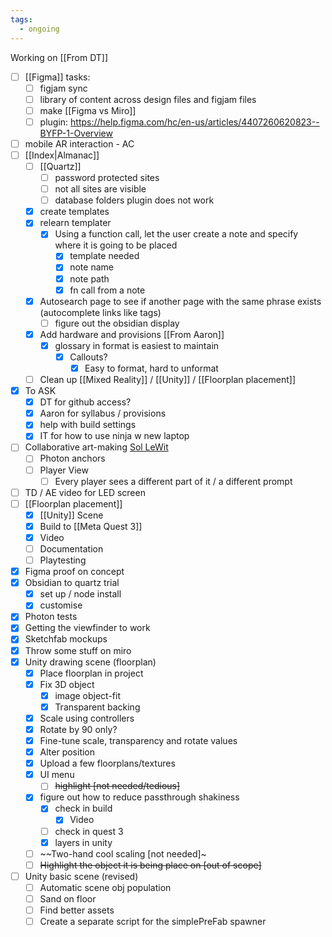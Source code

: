 ```yaml
---
tags:
  - ongoing
---
```

Working on [[From DT]]
- [ ] [[Figma]] tasks:
	- [ ] figjam sync
	- [ ] library of content across design files and figjam files
	- [ ] make [[Figma vs Miro]]
	- [ ] plugin: https://help.figma.com/hc/en-us/articles/4407260620823--BYFP-1-Overview
- [ ] mobile AR interaction - AC
- [ ] [[Index|Almanac]]
	- [ ] [[Quartz]]
		- [ ] password protected sites
		- [ ] not all sites are visible
		- [ ] database folders plugin does not work 
	- [x] create templates
	- [x] relearn templater
		- [x] Using a function call, let the user create a note and specify where it is going to be placed
			- [x] template needed
			- [x] note name
			- [x] note path
			- [x] fn call from a note
	- [x] Autosearch page to see if another page with the same phrase exists (autocomplete links like tags) 
		- [ ] figure out the obsidian display
	- [x] Add hardware and provisions [[From Aaron]]
		- [x] glossary in format is easiest to maintain
			- [x] Callouts?
				- [x] Easy to format, hard to unformat
	- [ ] Clean up [[Mixed Reality]] / [[Unity]] / [[Floorplan placement]]
- [x] To ASK
	- [x] DT for github access?
	- [x] Aaron for syllabus / provisions
	- [x] help with build settings
	- [x] IT for how to use ninja w new laptop
- [ ] Collaborative art-making [Sol LeWit](https://en.wikipedia.org/wiki/Sol_LeWitt)
	- [ ] Photon anchors
	- [ ] Player View
		- [ ] Every player sees a different part of it / a different prompt
- [ ] TD / AE video for LED screen 
- [ ] [[Floorplan placement]]
	- [x] [[Unity]] Scene
	- [x] Build to [[Meta Quest 3]]
	- [x] Video
	- [ ] Documentation
	- [ ] Playtesting
- [x] Figma proof on concept
- [x] Obsidian to quartz trial
	- [x] set up / node install
	- [x] customise
- [x] Photon tests
- [x] Getting the viewfinder to work
- [x] Sketchfab mockups
- [x] Throw some stuff on miro
- [x] Unity drawing scene (floorplan)
	- [x] Place floorplan in project
	- [x] Fix 3D object
		- [x] image object-fit
		- [x] Transparent backing
	- [x] Scale using controllers
	- [x] Rotate by 90 only?
	- [x] Fine-tune scale, transparency and rotate values
	- [x] Alter position
	- [x] Upload a few floorplans/textures
	- [x] UI menu
		- [ ] ~~highlight [not needed/tedious]~~
	- [x] figure out how to reduce passthrough shakiness
		- [x] check in build
			- [x] Video
		- [ ] check in quest 3
		- [x] layers in unity
	- [ ] ~~Two-hand cool scaling [not needed]~
	- [ ] ~~Highlight the object it is being place on [out of scope]~~
- [ ] Unity basic scene (revised)
	- [ ] Automatic scene obj population
	- [ ] Sand on floor
	- [ ] Find better assets  
	- [ ] Create a separate script for the simplePreFab spawner
